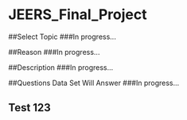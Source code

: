 # JEERS_Final_Project

##Select Topic
###In progress...

##Reason
###In progress...
 
##Description
###In progress...

##Questions Data Set Will Answer
###In progress...

## Test 123
